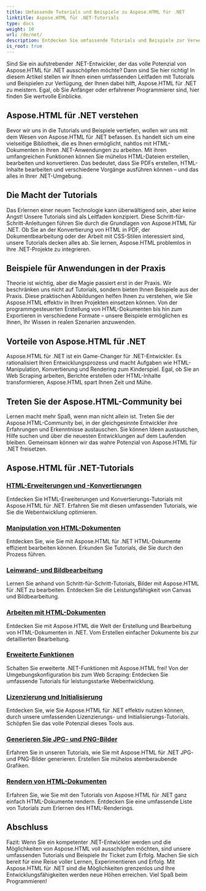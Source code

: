 ```yaml
---
title: Umfassende Tutorials und Beispiele zu Aspose.HTML für .NET
linktitle: Aspose.HTML für .NET-Tutorials
type: docs
weight: 10
url: /de/net/
description: Entdecken Sie umfassende Tutorials und Beispiele zur Verwendung von Aspose.HTML für .NET. Nutzen Sie die Leistungsfähigkeit von Aspose.HTML, um Ihre .NET-Entwicklungsfähigkeiten zu verbessern.
is_root: true
---
```


Sind Sie ein aufstrebender .NET-Entwickler, der das volle Potenzial von Aspose.HTML für .NET ausschöpfen möchte? Dann sind Sie hier richtig! In diesem Artikel stellen wir Ihnen einen umfassenden Leitfaden mit Tutorials und Beispielen zur Verfügung, der Ihnen dabei hilft, Aspose.HTML für .NET zu meistern. Egal, ob Sie Anfänger oder erfahrener Programmierer sind, hier finden Sie wertvolle Einblicke.

## Aspose.HTML für .NET verstehen

Bevor wir uns in die Tutorials und Beispiele vertiefen, wollen wir uns mit dem Wesen von Aspose.HTML für .NET befassen. Es handelt sich um eine vielseitige Bibliothek, die es Ihnen ermöglicht, nahtlos mit HTML-Dokumenten in Ihren .NET-Anwendungen zu arbeiten. Mit ihren umfangreichen Funktionen können Sie mühelos HTML-Dateien erstellen, bearbeiten und konvertieren. Das bedeutet, dass Sie PDFs erstellen, HTML-Inhalte bearbeiten und verschiedene Vorgänge ausführen können – und das alles in Ihrer .NET-Umgebung.

## Die Macht der Tutorials

Das Erlernen einer neuen Technologie kann überwältigend sein, aber keine Angst! Unsere Tutorials sind als Leitfaden konzipiert. Diese Schritt-für-Schritt-Anleitungen führen Sie durch die Grundlagen von Aspose.HTML für .NET. Ob Sie an der Konvertierung von HTML in PDF, der Dokumentbearbeitung oder der Arbeit mit CSS-Stilen interessiert sind, unsere Tutorials decken alles ab. Sie lernen, Aspose.HTML problemlos in Ihre .NET-Projekte zu integrieren.

## Beispiele für Anwendungen in der Praxis

Theorie ist wichtig, aber die Magie passiert erst in der Praxis. Wir beschränken uns nicht auf Tutorials, sondern bieten Ihnen Beispiele aus der Praxis. Diese praktischen Abbildungen helfen Ihnen zu verstehen, wie Sie Aspose.HTML effektiv in Ihren Projekten einsetzen können. Von der programmgesteuerten Erstellung von HTML-Dokumenten bis hin zum Exportieren in verschiedene Formate – unsere Beispiele ermöglichen es Ihnen, Ihr Wissen in realen Szenarien anzuwenden.

## Vorteile von Aspose.HTML für .NET

Aspose.HTML für .NET ist ein Game-Changer für .NET-Entwickler. Es rationalisiert Ihren Entwicklungsprozess und macht Aufgaben wie HTML-Manipulation, Konvertierung und Rendering zum Kinderspiel. Egal, ob Sie an Web Scraping arbeiten, Berichte erstellen oder HTML-Inhalte transformieren, Aspose.HTML spart Ihnen Zeit und Mühe.

## Treten Sie der Aspose.HTML-Community bei

Lernen macht mehr Spaß, wenn man nicht allein ist. Treten Sie der Aspose.HTML-Community bei, in der gleichgesinnte Entwickler ihre Erfahrungen und Erkenntnisse austauschen. Sie können Ideen austauschen, Hilfe suchen und über die neuesten Entwicklungen auf dem Laufenden bleiben. Gemeinsam können wir das wahre Potenzial von Aspose.HTML für .NET freisetzen.

## Aspose.HTML für .NET-Tutorials

### [HTML-Erweiterungen und -Konvertierungen](./html-extensions-and-conversions/)
Entdecken Sie HTML-Erweiterungen und Konvertierungs-Tutorials mit Aspose.HTML für .NET. Erfahren Sie mit diesen umfassenden Tutorials, wie Sie die Webentwicklung optimieren.
### [Manipulation von HTML-Dokumenten](./html-document-manipulation/)
Entdecken Sie, wie Sie mit Aspose.HTML für .NET HTML-Dokumente effizient bearbeiten können. Erkunden Sie Tutorials, die Sie durch den Prozess führen.
### [Leinwand- und Bildbearbeitung](./canvas-and-image-manipulation/)
Lernen Sie anhand von Schritt-für-Schritt-Tutorials, Bilder mit Aspose.HTML für .NET zu bearbeiten. Entdecken Sie die Leistungsfähigkeit von Canvas und Bildbearbeitung.
### [Arbeiten mit HTML-Dokumenten](./working-with-html-documents/)
Entdecken Sie mit Aspose.HTML die Welt der Erstellung und Bearbeitung von HTML-Dokumenten in .NET. Vom Erstellen einfacher Dokumente bis zur detaillierten Bearbeitung.
### [Erweiterte Funktionen](./advanced-features/)
Schalten Sie erweiterte .NET-Funktionen mit Aspose.HTML frei! Von der Umgebungskonfiguration bis zum Web Scraping: Entdecken Sie umfassende Tutorials für leistungsstarke Webentwicklung.
### [Lizenzierung und Initialisierung](./licensing-and-initialization/)
Entdecken Sie, wie Sie Aspose.HTML für .NET effektiv nutzen können, durch unsere umfassenden Lizenzierungs- und Initialisierungs-Tutorials. Schöpfen Sie das volle Potenzial dieses Tools aus.
### [Generieren Sie JPG- und PNG-Bilder](./generate-jpg-and-png-images/)
Erfahren Sie in unseren Tutorials, wie Sie mit Aspose.HTML für .NET JPG- und PNG-Bilder generieren. Erstellen Sie mühelos atemberaubende Grafiken.
### [Rendern von HTML-Dokumenten](./rendering-html-documents/)
Erfahren Sie, wie Sie mit den Tutorials von Aspose.HTML für .NET ganz einfach HTML-Dokumente rendern. Entdecken Sie eine umfassende Liste von Tutorials zum Erlernen des HTML-Renderings.

## Abschluss
Fazit: Wenn Sie ein kompetenter .NET-Entwickler werden und die Möglichkeiten von Aspose.HTML voll ausschöpfen möchten, sind unsere umfassenden Tutorials und Beispiele Ihr Ticket zum Erfolg. Machen Sie sich bereit für eine Reise voller Lernen, Experimentieren und Erfolg. Mit Aspose.HTML für .NET sind die Möglichkeiten grenzenlos und Ihre Entwicklungsfähigkeiten werden neue Höhen erreichen. Viel Spaß beim Programmieren!